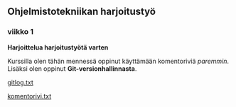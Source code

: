 ## Ohjelmistotekniikan harjoitustyö

### viikko 1

**Harjoittelua harjoitustyötä varten**

Kurssilla olen tähän mennessä oppinut käyttämään komentoriviä _paremmin_. Lisäksi
olen oppinut **Git-versionhallinnasta**.

[gitlog.txt](https://github.com/erjavaskivuori/ot-harjoitustyo/blob/main/laskarit/viikko1/gitlog.txt)

[komentorivi.txt](https://github.com/erjavaskivuori/ot-harjoitustyo/blob/main/laskarit/viikko1/komentorivi.txt)
